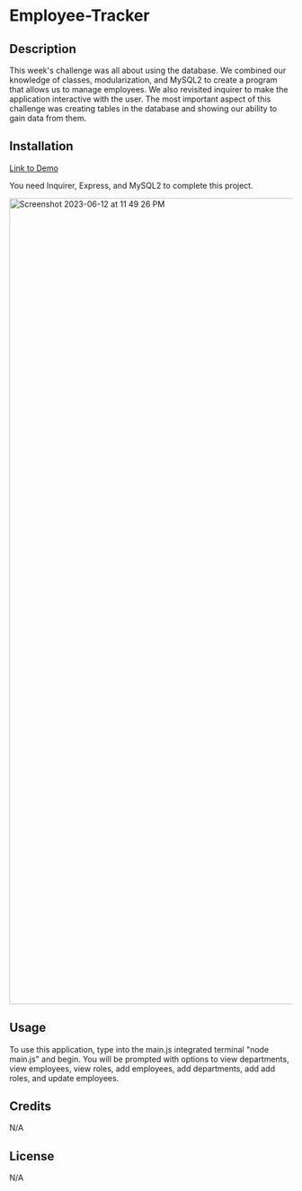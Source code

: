 # Employee-Tracker

## Description

This week's challenge was all about using the database. We combined our knowledge of classes, modularization, and MySQL2 to create a program that allows us to manage employees. We also revisited inquirer to make the application interactive with the user. The most important aspect of this challenge was creating tables in the database and showing our ability to gain data from them. 

## Installation
[Link to Demo](https://watch.screencastify.com/v/cWGhRPVlr3yjpC6fwuLi)

You need Inquirer, Express, and MySQL2 to complete this project.

<img width="1435" alt="Screenshot 2023-06-12 at 11 49 26 PM" src="https://github.com/AipuAmeh/employee-tracker/assets/110988589/d4f2e510-a1fc-48a9-a06c-56ae7c28db9b">

## Usage

To use this application, type into the main.js integrated terminal "node main.js" and begin. You will be prompted with options to view departments, view employees, view roles, add employees, add departments, add add roles, and update employees. 

## Credits

N/A

## License

N/A
